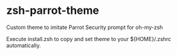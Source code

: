 # zsh-parrot-theme
Custom theme to imitate Parrot Security prompt for oh-my-zsh

Execute install.zsh to copy and set theme to your ${HOME}/.zshrc automatically.
